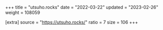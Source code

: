 +++
title = "utsuho.rocks"
date = "2022-03-22"
updated = "2023-02-26"
weight = 108059

[extra]
source = "https://utsuho.rocks/"
ratio = 7
size = 106
+++
